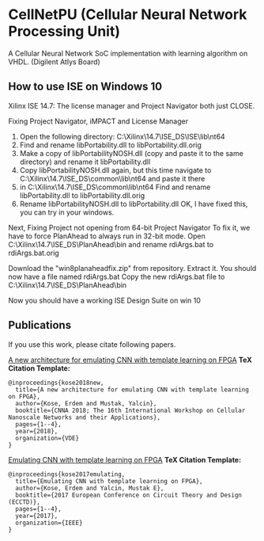 # CellNetPU (Cellular Neural Network Processing Unit)
A Cellular Neural Network SoC implementation with learning algorithm on VHDL. (Digilent Atlys Board)

## How to use ISE on Windows 10
Xilinx ISE 14.7:
The license manager and Project Navigator both just CLOSE.

Fixing Project Navigator, iMPACT and License Manager
1. Open the following directory: C:\Xilinx\14.7\ISE_DS\ISE\lib\nt64 
2. Find and rename libPortability.dll to libPortability.dll.orig
3. Make a copy of libPortabilityNOSH.dll (copy and paste it to the same directory) and rename it libPortability.dll
4. Copy libPortabilityNOSH.dll again, but this time navigate to C:\Xilinx\14.7\ISE_DS\common\lib\nt64 and paste it there 
5. in C:\Xilinx\14.7\ISE_DS\common\lib\nt64 Find and rename libPortability.dll to libPortability.dll.orig
6. Rename libPortabilityNOSH.dll to libPortability.dll
OK, I have fixed this, you can try in your windows.

Next, Fixing Project not opening from 64-bit Project Navigator
To fix it, we have to force PlanAhead to always run in 32-bit mode.
Open C:\Xilinx\14.7\ISE_DS\PlanAhead\bin and rename rdiArgs.bat to rdiArgs.bat.orig

Download the "win8planaheadfix.zip" from repository.
Extract it. You should now have a file named rdiArgs.bat
Copy the new rdiArgs.bat file to C:\Xilinx\14.7\ISE_DS\PlanAhead\bin

Now you should have a working ISE Design Suite on win 10

## Publications
If you use this work, please citate following papers.

[A new architecture for emulating CNN with template learning on FPGA](https://ieeexplore.ieee.org/abstract/document/8093280)
**TeX Citation Template:**

    @inproceedings{kose2018new,
      title={A new architecture for emulating CNN with template learning on FPGA},
      author={Kose, Erdem and Mustak, Yalcin},
      booktitle={CNNA 2018; The 16th International Workshop on Cellular Nanoscale Networks and their Applications},
      pages={1--4},
      year={2018},
      organization={VDE}
    }

[Emulating CNN with template learning on FPGA](https://ieeexplore.ieee.org/abstract/document/8470492)
**TeX Citation Template:**

    @inproceedings{kose2017emulating,
      title={Emulating CNN with template learning on FPGA},
      author={Kose, Erdem and Yalcin, Mustak E},
      booktitle={2017 European Conference on Circuit Theory and Design (ECCTD)},
      pages={1--4},
      year={2017},
      organization={IEEE}
    }
